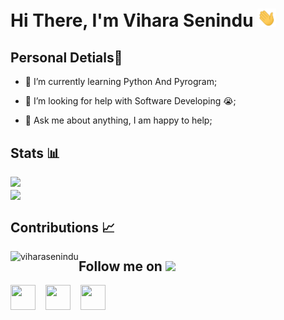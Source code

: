 <h1>Hi There, I'm Vihara Senindu <img src="https://raw.githubusercontent.com/ABSphreak/ABSphreak/master/gifs/Hi.gif" width="30px"></h1>


<h2>Personal Detials👦</h2>
  

- 🌱 I’m currently learning Python And Pyrogram;

- 🤔 I’m looking for help with Software Developing 😭;

- 💬 Ask me about anything, I am happy to help;


<h2>Stats 📊</h2>
<div align="left"><img src="https://github-profile-trophy.vercel.app/?username=viharasenindu&theme=dracula&count_private=true"></div>
<img align="center" src="https://github-readme-stats.vercel.app/api?username=viharasenindu&show_icons=true&hide_border=true&theme=tokyonight">

<h2>Contributions 📈</h2>
<p><img align="left" src="https://github-readme-streak-stats.herokuapp.com/?user=viharasenindu" alt="viharasenindu"></p>


<h2>Follow me on <img src="https://i.pinimg.com/originals/01/63/6c/01636c5434cd0462086620c60fdfec16.gif" width=70px></h2> 


<a href="https://www.instagram.com/Vihara_Senindu" target="blank"><img align="center" src="https://cdn2.iconfinder.com/data/icons/social-icons-33/128/Instagram-256.png"  height="40" width="40" /></a> &nbsp;&nbsp;
<a href="https://www.facebook.com/profile.php?id=100086544155272" target="blank"><img align="center" src="https://cdn3.iconfinder.com/data/icons/2018-social-media-logotypes/1000/2018_social_media_popular_app_logo_facebook-256.png" height="40" width="40" /></a> &nbsp;&nbsp;
<a href="https://twitter.com/VSenindu" target="blank"><img align="center" src="https://cdn2.iconfinder.com/data/icons/social-media-2285/512/1_Twitter_colored_svg-256.png" height="40" width="40" /></a> &nbsp;&nbsp;
</p>  



